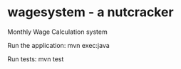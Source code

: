 # wagesystem - a nutcracker
Monthly Wage Calculation system

Run the application: mvn exec:java

Run tests: mvn test
